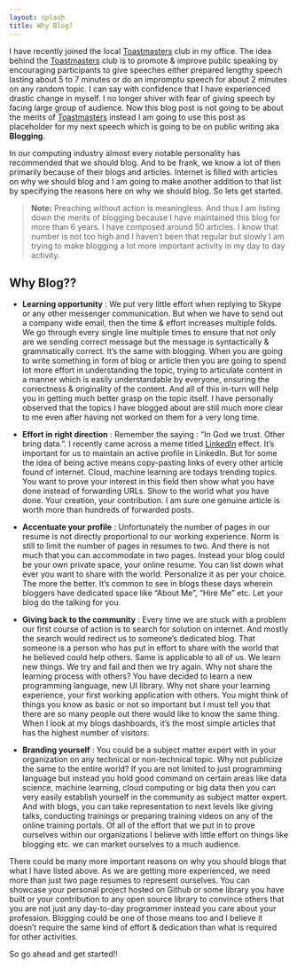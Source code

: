 ```yaml
---
layout: splash
title: Why Blog?
---
```

I have recently joined the local [Toastmasters](http://www.toastmasters.org/) club in my office. The idea behind the [Toastmasters](http://www.toastmasters.org/) club is to promote & improve public speaking by encouraging participants to give speeches either prepared lengthy speech lasting about 5 to 7 minutes or do an impromptu speech for about 2 minutes on any random topic. I can say with confidence that I have experienced drastic change in myself. I no longer shiver with fear of giving speech by facing large group of audience. Now this blog post is not going to be about the merits of [Toastmasters](http://www.toastmasters.org/) instead I am going to use this post as placeholder for my next speech which is going to be on public writing aka **Blogging**.

In our computing industry almost every notable personality has recommended that we should blog. And to be frank, we know a lot of then primarily because of their blogs and articles. Internet is filled with articles on why we should blog and I am going to make another addition to that list by specifying the reasons here on why we should blog. So lets get started.

> **Note:** Preaching without action is meaningless. And thus I am listing down the merits of blogging because I have maintained this blog for more than 6 years. I have composed around 50 articles. I know that number is not too high and I haven’t been that regular but slowly I am trying to make blogging a lot more important activity in my day to day activity.

## Why Blog??

*   **Learning opportunity** : We put very little effort when replying to Skype or any other messenger communication. But when we have to send out a company wide email, then the time & effort increases multiple folds. We go through every single line multiple times to ensure that not only are we sending correct message but the message is syntactically & grammatically correct. It’s the same with blogging. When you are going to write something in form of blog or article then you are going to spend lot more effort in understanding the topic, trying to articulate content in a manner which is easily understandable by everyone, ensuring the correctness & originality of the content. And all of this in-turn will help you in getting much better grasp on the topic itself. I have personally observed that the topics I have blogged about are still much more clear to me even after having not worked on them for a very long time.

*   **Effort in right direction** : Remember the saying : “In God we trust. Other bring data.”. I recently came across a meme titled [LinkedIn](https://scontent-dfw1-1.xx.fbcdn.net/hphotos-xfp1/v/t1.0-9/12509559_1019320004804370_4535451850019965152_n.png?oh=a22586f2155d11bce734d736e333e207&oe=57485D38) effect. It’s important for us to maintain an active profile in LinkedIn. But for some the idea of being active means copy-pasting links of every other article found of internet. Cloud, machine learning are todays trending topics. You want to prove your interest in this field then show what you have done instead of forwarding URLs. Show to the world what you have done. Your creation, your contribution. I am sure one genuine article is worth more than hundreds of forwarded posts.

*   **Accentuate your profile** : Unfortunately the number of pages in our resume is not directly proportional to our working experience. Norm is still to limit the number of pages in resumes to two. And there is not much that you can accommodate in two pages. Instead your blog could be your own private space, your online resume. You can list down what ever you want to share with the world. Personalize it as per your choice. The more the better. It’s common to see in blogs these days wherein bloggers have dedicated space like “About Me”, “Hire Me” etc. Let your blog do the talking for you.

*   **Giving back to the community** : Every time we are stuck with a problem our first course of action is to search for solution on internet. And mostly the search would redirect us to someone’s dedicated blog. That someone is a person who has put in effort to share with the world that he believed could help others. Same is applicable to all of us. We learn new things. We try and fail and then we try again. Why not share the learning process with others? You have decided to learn a new programming language, new UI library. Why not share your learning experience, your first working application with others. You might think of things you know as basic or not so important but I must tell you that there are so many people out there would like to know the same thing. When I look at my blogs dashboards, it’s the most simple articles that has the highest number of visitors.

*   **Branding yourself** : You could be a subject matter expert with in your organization on any technical or non-technical topic. Why not publicize the same to the entire world? If you are not limited to just programming language but instead you hold good command on certain areas like data science, machine learning, cloud computing or big data then you can very easily establish yourself in the community as subject matter expert. And with blogs, you can take representation to next levels like giving talks, conducting trainings or preparing training videos on any of the online training portals. Of all of the effort that we put in to prove ourselves within our organizations I believe with little effort on things like blogging etc. we can market ourselves to a much audience.

There could be many more important reasons on why you should blogs that what I have listed above. As we are getting more experienced, we need more than just two page resumes to represent ourselves. You can showcase your personal project hosted on Github or some library you have built or your contribution to any open source library to convince others that you are not just any day-to-day programmer instead you care about your profession. Blogging could be one of those means too and I believe it doesn’t require the same kind of effort & dedication than what is required for other activities.

So go ahead and get started!!